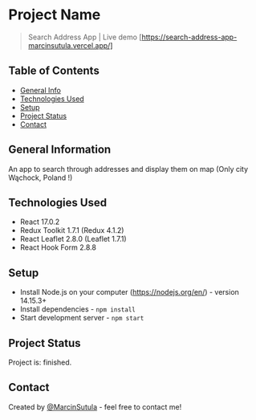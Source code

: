 
# Project Name

> Search Address App | 
> Live demo [https://search-address-app-marcinsutula.vercel.app/]

## Table of Contents

- [General Info](#general-information)
- [Technologies Used](#technologies-used)
- [Setup](#setup)
- [Project Status](#project-status)
- [Contact](#contact)

## General Information

An app to search through addresses and display them on map (Only city Wąchock, Poland !)

## Technologies Used

- React 17.0.2
- Redux Toolkit 1.7.1 (Redux 4.1.2)
- React Leaflet 2.8.0 (Leaflet 1.7.1)
- React Hook Form 2.8.8

## Setup

- Install Node.js on your computer (https://nodejs.org/en/) - version 14.15.3+
- Install dependencies - `npm install`
- Start development server - `npm start`

## Project Status

Project is: finished.

## Contact

Created by [@MarcinSutula](https://github.com/MarcinSutula) - feel free to contact me!

